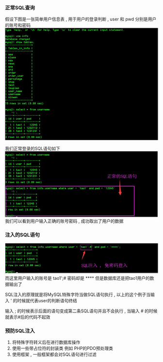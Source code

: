 ### 正常SQL查询
假设下图是一张简单用户信息表 , 用于用户的登录判断 , user 和 pwd 分别是用户的账号和密码
![](/assets/sql1.jpg)

我们正常登录的SQL语句如下
![](/assets/sql2.jpg)
我们可以看到用户输入正确的账号密码 , 成功取出了用户的数据

### 注入的SQL语句
![](/assets/sql3.jpg)
而这里用户输入的账号是 tao1';# 密码却是 **** 但是数据库还是把tao1用户的数据输出了

SQL注入的原理就是将MySQL特殊字符当做SQL语句执行 , 以上的这个例子当输入 ' 的时候就代表user的判断语句终结

输入 ; 的时候表示后面的语句变成第二条SQL语句并且不会执行 , 当输入 # 的时候就表示#后的代码不起效

### 预防SQL注入
1. 将特殊字符转义后在进行数据库操作
2. 使用一些带占位符的封装类 例如 PHP的PDO预处理类
3. 使用框架 , 一般框架都会对SQL语句进行过滤
